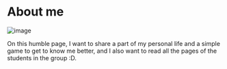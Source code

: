 # About me
![image](img/about-me.png)

On this humble page, I want to share a part of my personal life and a simple game to get to know me better, and I also want to read all the pages of the students in the group :D.